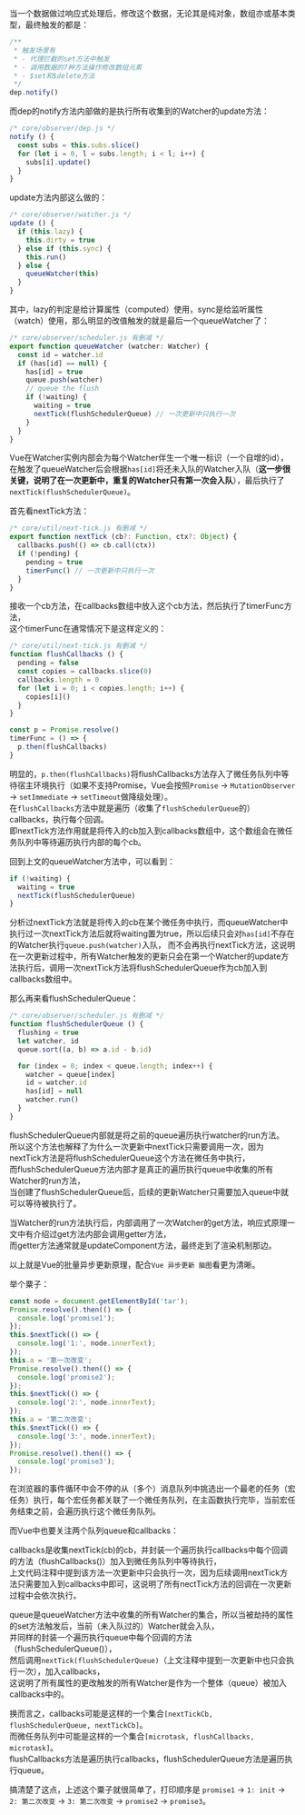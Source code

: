 当一个数据做过响应式处理后，修改这个数据，无论其是纯对象，数组亦或基本类型，最终触发的都是：
```javascript
/**
 * 触发场景有
 * - 代理拦截的set方法中触发
 * - 调用数据的7种方法操作修改数组元素
 * - $set和$delete方法
 */
dep.notify()
```

而dep的notify方法内部做的是执行所有收集到的Watcher的update方法：

```javascript
/* core/observer/dep.js */
notify () {
  const subs = this.subs.slice()
  for (let i = 0, l = subs.length; i < l; i++) {
    subs[i].update()
  }
}
```

update方法内部这么做的：
```javascript
/* core/observer/watcher.js */
update () {
  if (this.lazy) {
    this.dirty = true
  } else if (this.sync) {
    this.run()
  } else {
    queueWatcher(this)
  }
}
```

其中，lazy的判定是给计算属性（computed）使用，sync是给监听属性（watch）使用，那么明显的改值触发的就是最后一个queueWatcher了：

```javascript
/* core/observer/scheduler.js 有删减 */
export function queueWatcher (watcher: Watcher) {
  const id = watcher.id
  if (has[id] == null) {
    has[id] = true
    queue.push(watcher)
    // queue the flush
    if (!waiting) {
      waiting = true
      nextTick(flushSchedulerQueue) // 一次更新中只执行一次
    }
  }
}
```

Vue在Watcher实例内部会为每个Watcher伴生一个唯一标识（一个自增的id），在触发了queueWatcher后会根据`has[id]`将还未入队的Watcher入队（**这一步很关键，说明了在一次更新中，重复的Watcher只有第一次会入队**），最后执行了`nextTick(flushSchedulerQueue)`。

首先看nextTick方法：

```javascript
/* core/util/next-tick.js 有删减 */
export function nextTick (cb?: Function, ctx?: Object) {
  callbacks.push(() => cb.call(ctx))
  if (!pending) {
    pending = true
    timerFunc() // 一次更新中只执行一次
  }
}
```

接收一个cb方法，在callbacks数组中放入这个cb方法，然后执行了timerFunc方法，</br>
这个timerFunc在通常情况下是这样定义的：

```javascript
/* core/util/next-tick.js 有删减 */
function flushCallbacks () {
  pending = false
  const copies = callbacks.slice(0)
  callbacks.length = 0
  for (let i = 0; i < copies.length; i++) {
    copies[i]()
  }
}

const p = Promise.resolve()
timerFunc = () => {
  p.then(flushCallbacks)
}
```

明显的，`p.then(flushCallbacks)`将flushCallbacks方法存入了微任务队列中等待宿主环境执行（如果不支持Promise，Vue会按照`Promise` -> `MutationObserver` -> `setImmediate` -> `setTimeout`做降级处理）。</br>
在`flushCallbacks`方法中就是遍历（收集了`flushSchedulerQueue`的）callbacks，执行每个回调。</br>
即nextTick方法作用就是将传入的cb加入到callbacks数组中，这个数组会在微任务队列中等待遍历执行内部的每个cb。

回到上文的queueWatcher方法中，可以看到：

```javascript
if (!waiting) {
  waiting = true
  nextTick(flushSchedulerQueue)
}
```

分析过nextTick方法就是将传入的cb在某个微任务中执行，而queueWatcher中执行过一次nextTick方法后就将waiting置为true，所以后续只会对`has[id]`不存在的Watcher执行`queue.push(watcher)`入队，
而不会再执行nextTick方法，这说明在一次更新过程中，所有Watcher触发的更新只会在第一个Watcher的update方法执行后，调用一次nextTick方法将flushSchedulerQueue作为cb加入到callbacks数组中。

那么再来看flushSchedulerQueue：

```javascript
/* core/observer/scheduler.js 有删减 */
function flushSchedulerQueue () {
  flushing = true
  let watcher, id
  queue.sort((a, b) => a.id - b.id)

  for (index = 0; index < queue.length; index++) {
    watcher = queue[index]
    id = watcher.id
    has[id] = null
    watcher.run()
  }
}
```

flushSchedulerQueue内部就是将之前的queue遍历执行watcher的run方法。</br>
所以这个方法也解释了为什么一次更新中nextTick只需要调用一次，因为nextTick方法是将flushSchedulerQueue这个方法在微任务中执行，</br>
而flushSchedulerQueue方法内部才是真正的遍历执行queue中收集的所有Watcher的run方法，</br>
当创建了flushSchedulerQueue后，后续的更新Watcher只需要加入queue中就可以等待被执行了。

当Watcher的run方法执行后，内部调用了一次Watcher的get方法，响应式原理一文中有介绍过get方法内部会调用getter方法，</br>
而getter方法通常就是updateComponent方法，最终走到了渲染机制那边。

以上就是Vue的批量异步更新原理，配合`Vue 异步更新 脑图`看更为清晰。

举个粟子：

```javascript
const node = document.getElementById('tar');
Promise.resolve().then(() => {
  console.log('promise1');
});
this.$nextTick(() => {
  console.log('1:', node.innerText);
});
this.a = '第一次改变';
Promise.resolve().then(() => {
  console.log('promise2');
});
this.$nextTick(() => {
  console.log('2:', node.innerText);
});
this.a = '第二次改变';
this.$nextTick(() => {
  console.log('3:', node.innerText);
});
Promise.resolve().then(() => {
  console.log('promise3');
});
```

在浏览器的事件循环中会不停的从（多个）消息队列中挑选出一个最老的任务（宏任务）执行，每个宏任务都关联了一个微任务队列，在主函数执行完毕，当前宏任务结束之前，会遍历执行这个微任务队列。

而Vue中也要关注两个队列queue和callbacks：

callbacks是收集nextTick(cb)的cb，并封装一个遍历执行callbacks中每个回调的方法（flushCallbacks()）加入到微任务队列中等待执行，</br>
上文代码注释中提到该方法一次更新中只会执行一次，因为后续调用nextTick方法只需要加入到callbacks中即可，这说明了所有nectTick方法的回调在一次更新过程中会依次执行。

queue是queueWatcher方法中收集的所有Watcher的集合，所以当被劫持的属性的set方法触发后，当前（未入队过的）Watcher就会入队，</br>
并同样的封装一个遍历执行queue中每个回调的方法（flushSchedulerQueue()），</br>
然后调用`nextTick(flushSchedulerQueue)`（上文注释中提到一次更新中也只会执行一次），加入callbacks，</br>
这说明了所有属性的更改触发的所有Watcher是作为一个整体（queue）被加入callbacks中的。</br>

换而言之，callbacks可能是这样的一个集合`[nextTickCb, flushSchedulerQueue, nextTickCb]`。</br>
而微任务队列中可能是这样的一个集合`[microtask, flushCallbacks, microtask]`。</br>
flushCallbacks方法是遍历执行callbacks，flushSchedulerQueue方法是遍历执行queue。

搞清楚了这点，上述这个粟子就很简单了，打印顺序是 `promise1` -> `1: init` -> `2: 第二次改变` -> `3: 第二次改变` -> `promise2` -> `promise3`。

